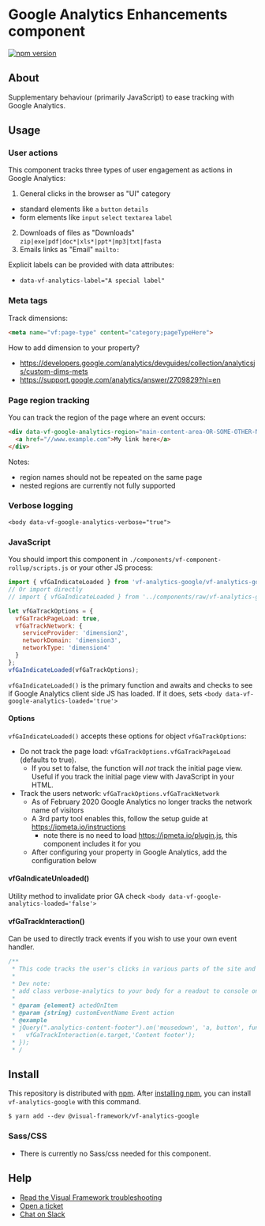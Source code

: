# Google Analytics Enhancements component

[![npm version](https://badge.fury.io/js/%40visual-framework%2Fvf-analytics-google.svg)](https://badge.fury.io/js/%40visual-framework%2Fvf-analytics-google)

## About

Supplementary behaviour (primarily JavaScript) to ease tracking with Google Analytics.

## Usage

### User actions

This component tracks three types of user engagement as actions in Google Analytics:

1. General clicks in the browser as "UI" category
  - standard elements like `a` `button` `details`
  - form elements like `input` `select` `textarea` `label`
2. Downloads of files as "Downloads" `zip|exe|pdf|doc*|xls*|ppt*|mp3|txt|fasta`
3. Emails links as "Email" `mailto:`

Explicit labels can be provided with data attributes:

- `data-vf-analytics-label="A special label"`

### Meta tags

Track dimensions:

```html
<meta name="vf:page-type" content="category;pageTypeHere">
```

How to add dimension to your property?

- https://developers.google.com/analytics/devguides/collection/analyticsjs/custom-dims-mets
- https://support.google.com/analytics/answer/2709829?hl=en

### Page region tracking

You can track the region of the page where an event occurs:

```html
<div data-vf-google-analytics-region="main-content-area-OR-SOME-OTHER-NAME">
  <a href="//www.example.com">My link here</a>
</div>
```

Notes:
- region names should not be repeated on the same page
- nested regions are currently not fully supported

### Verbose logging

`<body data-vf-google-analytics-verbose="true">`

### JavaScript

You should import this component in `./components/vf-component-rollup/scripts.js` or your other JS process:

```js
import { vfGaIndicateLoaded } from 'vf-analytics-google/vf-analytics-google';
// Or import directly
// import { vfGaIndicateLoaded } from '../components/raw/vf-analytics-google/vf-analytics-google.js';

let vfGaTrackOptions = {
  vfGaTrackPageLoad: true,
  vfGaTrackNetwork: {
    serviceProvider: 'dimension2',
    networkDomain: 'dimension3',
    networkType: 'dimension4'
  }
};
vfGaIndicateLoaded(vfGaTrackOptions);
```

`vfGaIndicateLoaded()` is the primary function and awaits and checks to see if Google Analytics client side JS has loaded. If it does, sets `<body data-vf-google-analytics-loaded='true'>`

#### Options

`vfGaIndicateLoaded()` accepts these options for object `vfGaTrackOptions`:

- Do not track the page load: `vfGaTrackOptions.vfGaTrackPageLoad` (defaults to true).
  - If you set to false, the function will _not_ track the initial page view. Useful if you track the initial page view with JavaScript in your HTML.
- Track the users network: `vfGaTrackOptions.vfGaTrackNetwork`
  - As of February 2020 Google Analytics no longer tracks the network name of visitors
  - A 3rd party tool enables this, follow the setup guide at https://ipmeta.io/instructions
    - note there is no need to load https://ipmeta.io/plugin.js, this component includes it for you
  - After configuring your property in Google Analytics, add the configuration below

#### vfGaIndicateUnloaded()

Utility method to invalidate prior GA check `<body data-vf-google-analytics-loaded='false'>`

#### vfGaTrackInteraction()

Can be used to directly track events if you wish to use your own event handler.

```js
/**
 * This code tracks the user's clicks in various parts of the site and logs them as GA events.
 *
 * Dev note:
 * add class verbose-analytics to your body for a readout to console on clicks.
 *
 * @param {element} actedOnItem
 * @param {string} customEventName Event action
 * @example
 * jQuery(".analytics-content-footer").on('mousedown', 'a, button', function(e) {
 *   vfGaTrackInteraction(e.target,'Content footer');
 * });
 * /
```

## Install

This repository is distributed with [npm](https://www.npmjs.com/). After [installing npm](https://nodejs.org/), you can install `vf-analytics-google` with this command.

```
$ yarn add --dev @visual-framework/vf-analytics-google
```

### Sass/CSS

- There is currently no Sass/css needed for this component.

## Help

- [Read the Visual Framework troubleshooting](https://visual-framework.github.io/vf-welcome/troubleshooting/)
- [Open a ticket](https://github.com/visual-framework/vf-core/issues)
- [Chat on Slack](https://join.slack.com/t/visual-framework/shared_invite/enQtNDAxNzY0NDg4NTY0LWFhMjEwNGY3ZTk3NWYxNWVjOWQ1ZWE4YjViZmY1YjBkMDQxMTNlNjQ0N2ZiMTQ1ZTZiMGM4NjU5Y2E0MjM3ZGQ)
